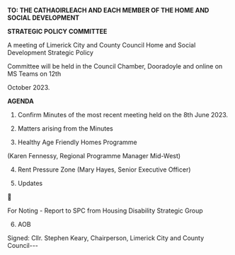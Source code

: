 **TO: THE CATHAOIRLEACH AND EACH MEMBER OF THE HOME AND SOCIAL DEVELOPMENT**

**STRATEGIC POLICY COMMITTEE**

A meeting of Limerick City and County Council Home and Social Development Strategic Policy

Committee will be held in the Council Chamber, Dooradoyle and online on MS Teams on 12th

October 2023.

**AGENDA**

1. Confirm Minutes of the most recent meeting held on the 8th June 2023.

2. Matters arising from the Minutes

3. Healthy Age Friendly Homes Programme

(Karen Fennessy, Regional Programme Manager Mid-West)

4. Rent Pressure Zone (Mary Hayes, Senior Executive Officer)

5. Updates



For Noting - Report to SPC from Housing Disability Strategic Group

6. AOB

Signed: Cllr. Stephen Keary, Chairperson, Limerick City and County Council---
